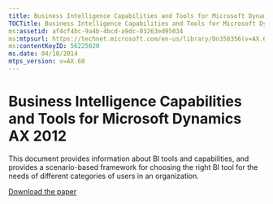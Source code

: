 ```yaml
---
title: Business Intelligence Capabilities and Tools for Microsoft Dynamics AX 2012
TOCTitle: Business Intelligence Capabilities and Tools for Microsoft Dynamics AX 2012
ms:assetid: af4cf4bc-9a4b-4bcd-a9dc-03263ed95034
ms:mtpsurl: https://technet.microsoft.com/en-us/library/Dn358356(v=AX.60)
ms:contentKeyID: 56225020
ms.date: 04/18/2014
mtps_version: v=AX.60
---
```


# Business Intelligence Capabilities and Tools for Microsoft Dynamics AX 2012 


This document provides information about BI tools and capabilities, and provides a scenario-based framework for choosing the right BI tool for the needs of different categories of users in an organization.

[Download the paper](http://www.microsoft.com/en-us/download/details.aspx?id=38410)

  


